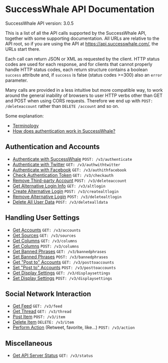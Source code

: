 SuccessWhale API Documentation
==============================

SuccessWhale API version: 3.0.5

This is a list of all the API calls supported by the SuccessWhale API, together with some supporting documentation. All URLs are relative to the API root, so if you are using the API at https://api.successwhale.com/, the URLs start there.

Each call can return JSON or XML as requested by the client. HTTP status codes are used for each response, and for clients that cannot properly handle HTTP status codes, each return structure contains a boolean `success` attribute and, if `success` is false (status codes >=300) also an `error` parameter.

Many calls are provided in a less intuitive but more compatible way, to work around the general inability of browsers to user HTTP verbs other than GET and POST when using CORS requests. Therefore we end up with `POST: /deleteaccount` rather than `DELETE /account` and so on.

Some explanation:
* [Terminology](terminology.md)
* [How does authentication work in SuccessWhale?](howto-auth.md)


Authentication and Accounts
---------------------------

* [Authenticate with SuccessWhale](authenticate-post.md) `POST: /v3/authenticate`
* [Authenticate with Twitter](authwithtwitter.md) `GET: /v3/authwithtwitter`
* [Authenticate with Facebook](authwithfacebook.md) `GET: /v3/authithfacebook`
* [Check Authentication Token](checkauth.md) `GET: /v3/checkauth`
* [Remove Third-party Account](deleteaccount.md) `POST: /v3/deleteaccount`
* [Get Alternative Login Info](altlogin.md) `GET: /v3/altlogin`
* [Create Alternative Login](createaltlogin.md) `POST: /v3/createaltlogin`
* [Remove Alternative Login](deletealtlogin.md) `POST: /v3/deletealtlogin`
* [Delete All User Data](deletealldata.md) `POST: /v3/deletealldata`


Handling User Settings
----------------------

* [Get Accounts](accounts-get.md) `GET: /v3/accounts`
* [Get Sources](sources.md) `GET: /v3/sources`
* [Get Columns](columns-get.md) `GET: /v3/columns`
* [Set Columns](columns-post.md) `POST: /v3/columns`
* [Get Banned Phrases](bannedphrases-get.md) `GET: /v3/bannedphrases`
* [Set Banned Phrases](bannedphrases-post.md) `POST: /v3/bannedphrases`
* [Get "Post to" Accounts](posttoaccounts-get.md) `GET: /v3/posttoaccounts`
* [Set "Post to" Accounts](posttoaccounts-post.md) `POST: /v3/posttoaccounts`
* [Get Display Settings](displaysettings-get.md) `GET: /v3/displaysettings`
* [Set Display Settings](displaysettings-post.md) `POST: /v3/displaysettings`


Social Network Interaction
--------------------------

* [Get Feed](feed-get.md) `GET: /v3/feed`
* [Get Thread](thread-get.md) `GET: /v3/thread`
* [Post Item](item-post.md) `POST: /v3/item`
* [Delete Item](item-delete.md) `DELETE: /v3/item`
* [Perform Action](action.md) (Retweet, favorite, like...) `POST: /v3/action`


Miscellaneous
-------------

* [Get API Server Status](status-get.md) `GET: /v3/status`
